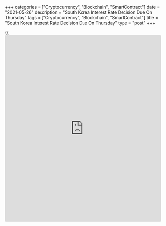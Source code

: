 +++
categories = ["Cryptocurrency", "Blockchain", "SmartContract"]
date = "2021-05-26"
description = "South Korea Interest Rate Decision Due On Thursday"
tags = ["Cryptocurrency", "Blockchain", "SmartContract"]
title = "South Korea Interest Rate Decision Due On Thursday"
type = "post"
+++

{{<iframe id="large-banner" src="https://www.bounty.group/#slide=26.0" width="100%" height="600" scrolling="no" style="border: 0px solid rgb(216, 221, 230); border-radius: 3px;">}}

The Bank of Korea will wrap up its monetary [policy](https://www.fintechee.com/policy/) meeting on Thursday
and then announce its decision on interest rates, highlighting a light
day for Asia-Pacific economic activity. The central bank is widely
expected to keep its benchmark lending rate unchanged at 0.50 percent.

China will provide April figures for industrial profits; in March,
profits skyrocketed 137 percent on year.

Hong Kong will release April numbers for imports, exports and trade
balance. In March, imports were up 21.7 percent on year and exports
climbed an annual 26.4 percent for a trade deficit of HKD27.0 billion.

Australia will see Q1 results for private capital expenditure, with
forecasts suggesting an increase of 2.0 percent on quarter following the
3.0 percent gain in the previous three months.

For comments and feedback [contact](https://www.playgroundfx.com/contact/): editorial@rtt[news](https://www.letsplayfx.com/blog/forex-news-website/).com

[Economic News][1]

 **What parts of the world are seeing the best (and worst) economic
performances lately? Click[here][2] to check out our [Econ Scorecard][2]
and find out! See up-to-the-moment [ranking](https://www.playgroundfx.com/blog/crypto-exchange-ranking/)s for the best and worst
performers in [GDP][3], [unemployment rate][4], [inflation][5] and much
more.**

   1. www.rtt[news](https://www.letsplayfx.com/blog/forex-news-website/).com/Content/EconomicNews.aspx
   2. www.rtt[news](https://www.letsplayfx.com/blog/forex-news-website/).com/economic-scorecard/world-rank/PPI/highest-performance.aspx
   3. www.rtt[news](https://www.letsplayfx.com/blog/forex-news-website/).com/economic-scorecard/world-rank/GDP/highest-performance.aspx
   4. www.rtt[news](https://www.letsplayfx.com/blog/forex-news-website/).com/economic-scorecard/world-rank/unemployment-rate/lowest-performance.aspx
   5. www.rtt[news](https://www.letsplayfx.com/blog/forex-news-website/).com/economic-scorecard/world-rank/CPI/highest-performance.aspx